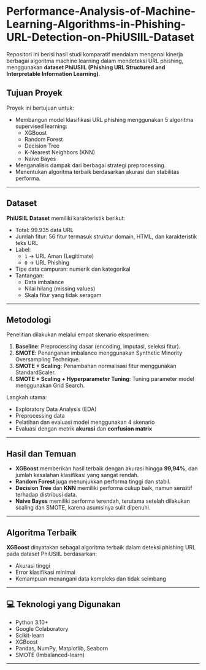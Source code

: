 # Performance-Analysis-of-Machine-Learning-Algorithms-in-Phishing-URL-Detection-on-PhiUSIIL-Dataset

Repositori ini berisi hasil studi komparatif mendalam mengenai kinerja berbagai algoritma machine learning dalam mendeteksi URL phishing, menggunakan **dataset PhiUSIIL (Phishing URL Structured and Interpretable Information Learning)**.

##  Tujuan Proyek

Proyek ini bertujuan untuk:
- Membangun model klasifikasi URL phishing menggunakan 5 algoritma supervised learning:
  - XGBoost  
  - Random Forest  
  - Decision Tree  
  - K-Nearest Neighbors (KNN)  
  - Naive Bayes  
- Menganalisis dampak dari berbagai strategi preprocessing.
- Menentukan algoritma terbaik berdasarkan akurasi dan stabilitas performa.

---

##  Dataset

**PhiUSIIL Dataset** memiliki karakteristik berikut:
- Total: 99.935 data URL
- Jumlah fitur: 56 fitur termasuk struktur domain, HTML, dan karakteristik teks URL
- Label: 
  - `1` → URL Aman (Legitimate)  
  - `0` → URL Phishing
- Tipe data campuran: numerik dan kategorikal
- Tantangan:
  - Data imbalance  
  - Nilai hilang (missing values)  
  - Skala fitur yang tidak seragam

---

##  Metodologi

Penelitian dilakukan melalui empat skenario eksperimen:

1. **Baseline**: Preprocessing dasar (encoding, imputasi, seleksi fitur).
2. **SMOTE**: Penanganan imbalance menggunakan Synthetic Minority Oversampling Technique.
3. **SMOTE + Scaling**: Penambahan normalisasi fitur menggunakan StandardScaler.
4. **SMOTE + Scaling + Hyperparameter Tuning**: Tuning parameter model menggunakan Grid Search.

Langkah utama:
- Exploratory Data Analysis (EDA)
- Preprocessing data
- Pelatihan dan evaluasi model menggunakan 4 skenario
- Evaluasi dengan metrik **akurasi** dan **confusion matrix**

---

##  Hasil dan Temuan

- **XGBoost** memberikan hasil terbaik dengan akurasi hingga **99,94%**, dan jumlah kesalahan klasifikasi yang sangat rendah.
- **Random Forest** juga menunjukkan performa tinggi dan stabil.
- **Decision Tree** dan **KNN** memiliki performa cukup baik, namun sensitif terhadap distribusi data.
- **Naive Bayes** memiliki performa terendah, terutama setelah dilakukan scaling dan SMOTE, karena asumsinya sulit dipenuhi.

---

##  Algoritma Terbaik

 **XGBoost** dinyatakan sebagai algoritma terbaik dalam deteksi phishing URL pada dataset PhiUSIIL berdasarkan:
- Akurasi tinggi
- Error klasifikasi minimal
- Kemampuan menangani data kompleks dan tidak seimbang

---

## 💻 Teknologi yang Digunakan

- Python 3.10+
- Google Colaboratory
- Scikit-learn
- XGBoost
- Pandas, NumPy, Matplotlib, Seaborn
- SMOTE (Imbalanced-learn)

---



